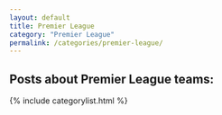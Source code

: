 ```yaml
---
layout: default
title: Premier League
category: "Premier League"
permalink: /categories/premier-league/ 
---
```


<h2>Posts about Premier League teams:</h2>

{% include categorylist.html %}
